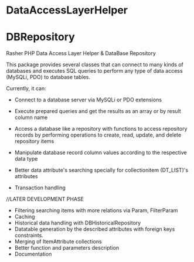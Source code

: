 # DataAccessLayerHelper
# DBRepository

Rasher PHP Data Access Layer Helper & DataBase Repository

This package provides several classes that can connect to many kinds of databases and executes SQL queries to perform any type of data access (MySQLi, PDO) to database tables.

Currently, it can:

- Connect to a database server via MySQLi or PDO extensions

- Execute prepared queries and get the results as an array or by result column name

- Access a database like a repository with functions to access repository records by performing operations to create, read, update, and delete repository items

- Manipulate database record column values according to the respective data type

- Better data attribute's searching specially for collectionitem (DT_LIST)'s attributes

- Transaction handling

//LATER DEVELOPMENT PHASE
- Filtering searching items with more relations via Param, FilterParam
- Caching
- Historical data handling with DBHistoricalRepository
- Datatable generation by the described attributes with foreign keys constraints.
- Merging of ItemAttribute collections
- Better function and parameters description
- Documentation